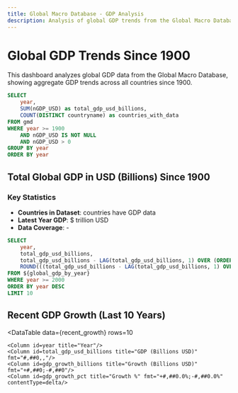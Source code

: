 ```yaml
---
title: Global Macro Database - GDP Analysis
description: Analysis of global GDP trends from the Global Macro Database
---
```



# Global GDP Trends Since 1900
<LastRefreshed prefix="Data last updated"/>

This dashboard analyzes global GDP data from the Global Macro Database, showing aggregate GDP trends across all countries since 1900.

```sql global_gdp_by_year
SELECT 
    year,
    SUM(nGDP_USD) as total_gdp_usd_billions,
    COUNT(DISTINCT countryname) as countries_with_data
FROM gmd
WHERE year >= 1900 
    AND nGDP_USD IS NOT NULL 
    AND nGDP_USD > 0
GROUP BY year 
ORDER BY year
```

## Total Global GDP in USD (Billions) Since 1900 

<LineChart 
    data={global_gdp_by_year}
    x=year
    y=total_gdp_usd_billions
    title="Global GDP in USD (Billions)"
    yAxisTitle="GDP (Billions USD)"
    xAxisTitle="Year"
    yFmt="#,##0,,"
/>

### Key Statistics

- **Countries in Dataset**: <Value data={global_gdp_by_year} column=countries_with_data agg=max/> countries have GDP data
- **Latest Year GDP**: $<Value data={global_gdp_by_year} column=total_gdp_usd_billions agg=max fmt="#,##0,,"/> trillion USD
- **Data Coverage**: <Value data={global_gdp_by_year} column=year agg=min/> - <Value data={global_gdp_by_year} column=year agg=max/>

```sql recent_growth
SELECT 
    year,
    total_gdp_usd_billions,
    total_gdp_usd_billions - LAG(total_gdp_usd_billions, 1) OVER (ORDER BY year) as gdp_growth_billions,
    ROUND(((total_gdp_usd_billions - LAG(total_gdp_usd_billions, 1) OVER (ORDER BY year)) / LAG(total_gdp_usd_billions, 1) OVER (ORDER BY year)) * 100, 2) as gdp_growth_pct
FROM ${global_gdp_by_year}
WHERE year >= 2000
ORDER BY year DESC
LIMIT 10
```

## Recent GDP Growth (Last 10 Years)

<DataTable 
    data={recent_growth}
    rows=10
>
    <Column id=year title="Year"/>
    <Column id=total_gdp_usd_billions title="GDP (Billions USD)" fmt="#,##0,,"/>
    <Column id=gdp_growth_billions title="Growth (Billions USD)" fmt="+#,##0;-#,##0"/>
    <Column id=gdp_growth_pct title="Growth %" fmt="+#,##0.0%;-#,##0.0%" contentType=delta/>
</DataTable>